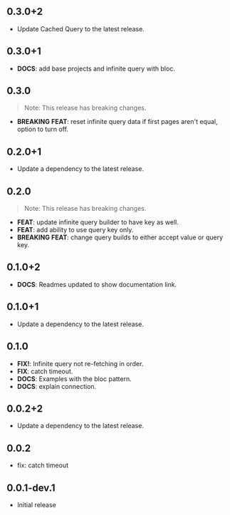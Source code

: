 ## 0.3.0+2

- Update Cached Query to the latest release.

## 0.3.0+1

 - **DOCS**: add base projects and infinite query with bloc.

## 0.3.0

> Note: This release has breaking changes.

 - **BREAKING** **FEAT**: reset infinite query data if first pages aren't equal, option to turn off.

## 0.2.0+1

 - Update a dependency to the latest release.

## 0.2.0

> Note: This release has breaking changes.

 - **FEAT**: update infinite query builder to have key as well.
 - **FEAT**: add ability to use query key only.
 - **BREAKING** **FEAT**: change query builds to either accept value or query key.

## 0.1.0+2

 - **DOCS**: Readmes updated to show documentation link.

## 0.1.0+1

 - Update a dependency to the latest release.

## 0.1.0

- **FIX!**: Infinite query not re-fetching in order.
- **FIX**: catch timeout.
- **DOCS**: Examples with the bloc pattern.
- **DOCS**: explain connection.

## 0.0.2+2

 - Update a dependency to the latest release.

## 0.0.2 
* fix: catch timeout

## 0.0.1-dev.1
* Initial release

